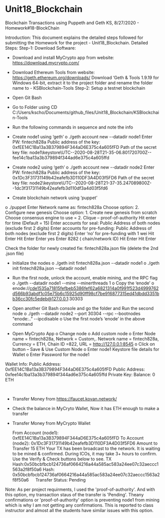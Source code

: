 # Unit18_Blockchain
Blockchain Transactions using Puppeth and Geth
KS, 8/27/2020 - Homework#18-BlockChain

Introduction: 
This document explains the detailed steps followed for submitting the Homework for the project - Unit18_Blockchain.
Detailed Steps:
Step-1: Download Software: 
-	Download and install MyCrypto app from website: https://download.mycrypto.com/
-	Download Ethereum Tools from website: https://geth.ethereum.org/downloads/
Download ‘Geth & Tools 1.9.19 for Windows 64-bit, extract it to the project folder and rename the folder name to  - KSBlockchain-Tools
Step-2: Setup a testnet blockchain
-	Open Git Bash
-	Go to Folder using CD C:/Users/kscho/Documents/github_files/Unit18_Blockchain/KSBlockchain-Tools
-	Run the following commands in sequence and note the info
-	Create node1 using ‘geth’
o	./geth account new --datadir node1
Enter PW: fintech828a
Public address of the key:   0xfEE14C1Ba13a3B379894F344aD6E375c4a605fFD
Path of the secret key file: node1\keystore\UTC--2020-08-28T21-35-06.801720700Z--fee14c1ba13a3b379894f344ad6e375c4a605ffd
-	Create node2 using ‘geth’
o	./geth account new --datadir node2
Enter PW: fintech828a
Public address of the key:   0x1Dc3F31731149b42eafefb3D110DF3A4D03f5FD6
Path of the secret key file: node2\keystore\UTC--2020-08-28T21-37-35.247089800Z--1dc3f31731149b42eafefb3d110df3a4d03f5fd6

-	Create blockchain network using ‘puppet’

o	./puppet
Enter Network name as: fintech828a
Choose option: 2. Configure new genesis
Choose option: 1. Create new genesis from scratch
Choose consensus engine to use = 2. Clique – proof-of-authority 
Hit enter for time (Default = 15)
Enter accounts for seal:  Public Address of both nodes (exclude first 2 digits)
Enter accounts for pre-funding: Public Address of both nodes (exclude first 2 digits)
Enter ‘no’ for pre-funding with 1 wei
Hit Enter
Hit Enter
Enter yes
Enter 8282 ( chain/network ID)
Hit Enter
Hit Enter

Check the folder for newly created fie: fintech828a.json file (delete the 2nd .json file)

-	Initialize the nodes
o	./geth init fintech828a.json --datadir node1
o	./geth init fintech828a.json --datadir node1
-	Run the first node, unlock the account, enable mining, and the RPC flag
o	./geth --datadir node1 --mine --minerthreads 1
o	Copy the ‘enode’
o	enode://cde1535a71815fefbeb5386fef62a6821314a0f991f523d4999762d566b93abdf1c05e75b6c15925d90ff98cf7be916877315ed41dbdd3351bb36cc30fc5edeb@127.0.0.1:30303
-	Open another Git Bash console and go the folder and Run the second node
o	./geth --datadir node2 --port 30304 --rpc --bootnodes "enode:..” --ipcdisable
o	Use the first node’s ‘enode’ in the above command

-	Open MyCrypto App
o	Change node
o	Add custom node
o	Enter Node name = fintech828a, Network = Custom,. Network name = fintech828a, Currency = ETH, Chain ID =822, URL = http://127.0.0.1:8545
o	Click on  button – Save & Use Custom Node
o	Enter node1 Keystore file details for Wallet
o	Enter Password for the node1

Wallet Info:
	Public Address: 0xfEE14C1Ba13a3B379894F344aD6E375c4a605fFD
	Public Address: 0xfee14c1ba13a3b379894f344ad6e375c4a605ffd
	Private Key:
	Balance: 0 ETH

 
-	Transfer Money from https://faucet.kovan.network/
-	Check the balance in MyCryto Wallet, Now it has ETH enough to make a transfer
-	Transfer Money from MyCrypto Wallet
	
	From Account (node1): 0xfEE14C1Ba13a3B379894F344aD6E375c4a605fFD
	To Account   (node2): 0x1Dc3F31731149b42eafefb3D110DF3A4D03f5FD6
		Amount to Transfer 15 ETH
		Your TX has been broadcast to the network. It is waiting to be mined & confirmed. During ICOs, it may take 3+ hours to confirm. Use the Verify & Check buttons below to see. TX Hash:0x50bcbfbcb124736af0664216a44a585ac583a24ee07c32aeccc1563a2f8f50a6
		Hash: 0x50bcbfbcb124736af0664216a44a585ac583a24ee07c32aeccc1563a2f8f50a6
 	Transfer Status: Pending
 
Note: As per project requirments, I used the 'proof-of-authority'. And with this option, my transaction staus of the transfer is 'Pending'. Theany confirmations or  'proof-of-authority' option is preventing node1 from mining which is why I am not getting any confirmations. This is reported to class instructor and almost all the students have similar issues with this option.

 

